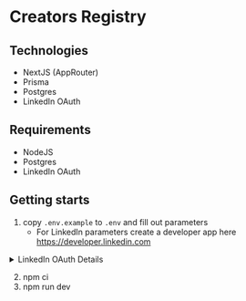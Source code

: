 # Creators Registry

## Technologies

- NextJS (AppRouter)
- Prisma
- Postgres
- LinkedIn OAuth

## Requirements

- NodeJS
- Postgres
- LinkedIn OAuth

## Getting starts

1. copy `.env.example` to `.env` and fill out parameters
   - For LinkedIn parameters create a developer app here https://developer.linkedin.com

<details>
    <summary>LinkedIn OAuth Details</summary>    
    <img width="1184" alt="Screenshot 2024-06-16 at 14 50 39" src="https://github.com/EddieHubCommunity/CreatorsRegistry/assets/624760/c61a50eb-363e-4dcb-b208-405e256f7238">
</details>

2. npm ci
3. npm run dev
